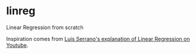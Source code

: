 # linreg
Linear Regression from scratch

Inspiration comes from [Luis Serrano's explanation of Linear Regression on Youtube](https://youtu.be/wYPUhge9w5c).
